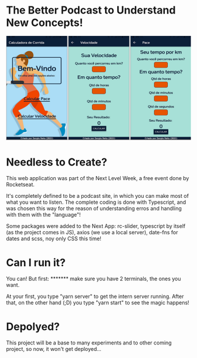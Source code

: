 # The Better Podcast to Understand New Concepts!

![Calculadora de Corrida](https://github.com/sergioneto12/RunApp/blob/master/Calculadora%20de%20Corrida.jpg)

# Needless to Create?

This web application was part of the Next Level Week, a free event done by Rocketseat.

It's completely defined to be a podcast site, in which you can make most of what you want to listen.
The complete coding is done with Typescript, and was chosen this way for the reason of understanding erros and handling with them with the "language"!

Some packages were added to the Next App: rc-slider, typescript by itself (as the project comes in JS), axios (we use a local server), date-fns for dates and scss, noy only CSS this time!

# Can I run it?

You can! But first: 
******* make sure you have 2 terminals, the ones you want.

At your first, you type "yarn server" to get the intern server running.
After that, on the other hand (;D) you type "yarn start" to see the magic happens!

# Depolyed?

This project will be a base to many experiments and to other coming project, so now, it won't get deployed...
